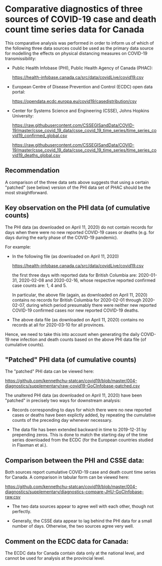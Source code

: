 
Comparative diagnostics of three sources of COVID-19 case and death count time series data for Canada
=====================================================================================================

This comparative analysis was performed in order to inform us of which of the following three data sources
could be used as the primary data source for modelling the effects on physical distancing measures
on COVID-19 transmissibility:

*  Public Health Infobase (PHI), Public Health Agency of Canada (PHAC):

   https://health-infobase.canada.ca/src/data/covidLive/covid19.csv

*  European Centre of Disease Prevention and Control (ECDC) open data portal:

   https://opendata.ecdc.europa.eu/covid19/casedistribution/csv

*  Center for Systems Science and Engineering (CSSE), Johns Hopkins University:

   https://raw.githubusercontent.com/CSSEGISandData/COVID-19/master/csse_covid_19_data/csse_covid_19_time_series/time_series_covid19_confirmed_global.csv

   https://raw.githubusercontent.com/CSSEGISandData/COVID-19/master/csse_covid_19_data/csse_covid_19_time_series/time_series_covid19_deaths_global.csv

Recommendation
--------------
A comparison of the three data sets above suggests that
using a certain "patched" (see below) version
of the PHI data set of PHAC should be the most straightforward.

Key observation on the PHI data (of cumulative counts)
------------------------------------------------------
The PHI data (as downloaded on April 11, 2020) do not contain records
for days when there were no new reported COVID-19 cases or deaths
(e.g. for days during the early phase of the COVID-19 pandemic).

For example:

*  In the following file (as downloaded on April 11, 2020) 

   https://health-infobase.canada.ca/src/data/covidLive/covid19.csv

   the first three days with reported data for British Columbia are:
   2020-01-31, 2020-02-08 and 2020-02-16,
   whose respective reported confirmed case counts are: 1, 4 and 5.

   In particular, the above file (again, as downloaded on April 11, 2020) contains no records
   for British Columbia for 2020-02-01 through 2020-02-07,
   during which period presumably there were neither new reported COVID-19 confirmed cases
   nor new reported COVID-19 deaths.

*  The above data file (as downloaded on April 11, 2020)
   contains no records at all for 2020-03-10 for all provinces.

Hence, we need to take this into account when generating
the daily COVID-19 new infection and death counts
based on the above PHI data file (of cumulative counts).

"Patched" PHI data (of cumulative counts)
-----------------------------------------
The "patched" PHI data can be viewed here:

https://github.com/kennethchu-statcan/covid19/blob/master/004-diagnostics/supplementary/raw-covid19-GoCInfobase-patched.csv

The unaltered PHI data (as downloaded on April 11, 2020) have been "patched" in precisely two ways for downstream analysis:

*  Records corresponding to days for which there were no new reported cases or deaths have been explictly added,
   by repeating the cumulative counts of the preceding day whenever necessary.

*  The data file has been extended backward in time to 2019-12-31 by prepending zeros.
   This is done to match the starting day of the time series downloaded from the ECDC
   (for the European countries studied in Flaxman et al.).

Comparison between the PHI and CSSE data:
-----------------------------------------
Both sources report cumulative COVID-19 case and death count time series for Canada.
A comparison in tabular form can be viewed here:

https://github.com/kennethchu-statcan/covid19/blob/master/004-diagnostics/supplementary/diagnostics-compare-JHU-GoCInfobase-raw.csv

*  The two data sources appear to agree well with each other, though not perfectly.

*  Generally, the CSSE data appear to lag behind the PHI data for a small number of days.
   Otherwise, the two sources agree very well.

Comment on the ECDC data for Canada:
------------------------------------
The ECDC data for Canada contain data only at the national level, and cannot be used
for analysis at the provincial level.

